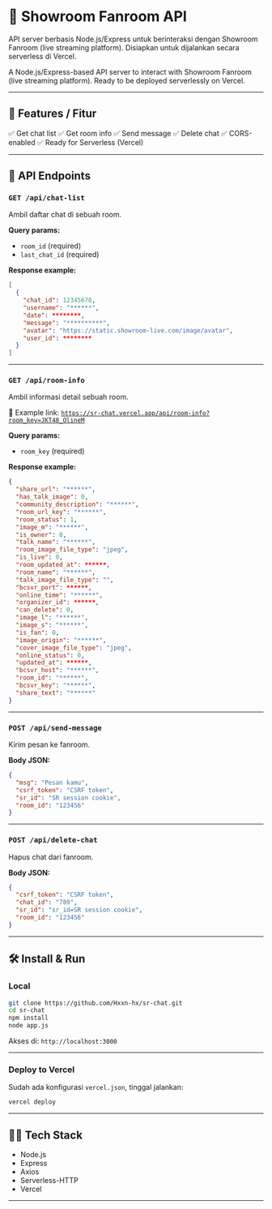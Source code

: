# 📡 Showroom Fanroom API

API server berbasis Node.js/Express untuk berinteraksi dengan Showroom Fanroom (live streaming platform).
Disiapkan untuk dijalankan secara serverless di Vercel.

A Node.js/Express-based API server to interact with Showroom Fanroom (live streaming platform).
Ready to be deployed serverlessly on Vercel.

---

## 🚀 Features / Fitur

✅ Get chat list
✅ Get room info
✅ Send message
✅ Delete chat
✅ CORS-enabled
✅ Ready for Serverless (Vercel)

---

## 📂 API Endpoints

### `GET /api/chat-list`

Ambil daftar chat di sebuah room.

**Query params:**

* `room_id` (required)
* `last_chat_id` (required)

**Response example:**

```json
[
  {
    "chat_id": 12345678,
    "username": "******",
    "date": ********,
    "message": "**********",
    "avatar": "https://static.showroom-live.com/image/avatar",
    "user_id": ********
  }
]
```

---

### `GET /api/room-info`

Ambil informasi detail sebuah room.

🔗 Example link: [`https://sr-chat.vercel.app/api/room-info?room_key=JKT48_OlineM`](https://sr-chat.vercel.app/api/room-info?room_key=JKT48_OlineM)

**Query params:**

* `room_key` (required)

**Response example:**

```json
{
  "share_url": "******",
  "has_talk_image": 0,
  "community_description": "******",
  "room_url_key": "******",
  "room_status": 1,
  "image_m": "******",
  "is_owner": 0,
  "talk_name": "******",
  "room_image_file_type": "jpeg",
  "is_live": 0,
  "room_updated_at": ******,
  "room_name": "******",
  "talk_image_file_type": "",
  "bcsvr_port": ******,
  "online_time": "******",
  "organizer_id": ******,
  "can_delete": 0,
  "image_l": "******",
  "image_s": "******",
  "is_fan": 0,
  "image_origin": "******",
  "cover_image_file_type": "jpeg",
  "online_status": 0,
  "updated_at": ******,
  "bcsvr_host": "******",
  "room_id": "******",
  "bcsvr_key": "******",
  "share_text": "******"
}
```

---

### `POST /api/send-message`

Kirim pesan ke fanroom.

**Body JSON:**

```json
{
  "msg": "Pesan kamu",
  "csrf_token": "CSRF token",
  "sr_id": "SR session cookie",
  "room_id": "123456"
}
```

---

### `POST /api/delete-chat`

Hapus chat dari fanroom.

**Body JSON:**

```json
{
  "csrf_token": "CSRF token",
  "chat_id": "789",
  "sr_id": "sr_id=SR session cookie",
  "room_id": "123456"
}
```

---

## 🛠️ Install & Run

### Local

```bash
git clone https://github.com/Hxxn-hx/sr-chat.git
cd sr-chat
npm install
node app.js
```

Akses di: `http://localhost:3000`

---

### Deploy to Vercel

Sudah ada konfigurasi `vercel.json`, tinggal jalankan:

```bash
vercel deploy
```

---

## 👨‍💻 Tech Stack

* Node.js
* Express
* Axios
* Serverless-HTTP
* Vercel

---
